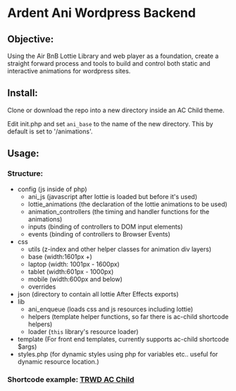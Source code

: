 # Ardent Ani Wordpress Backend

## Objective:

Using the Air BnB Lottie Library and web player as a foundation, 
create a straight forward process and tools to build and control both static and interactive animations for wordpress sites.

## Install:

Clone or download the repo into a new directory inside an AC Child theme.

Edit init.php and set ```ani_base``` to the name of the new directory.
This by default is set to '/animations'.

## Usage:

### Structure:

*  config (js inside of php)
    - ani_js (javascript after lottie is loaded but before it's used)
    - lottie_animations (the declaration of the lottie animations to be used)
    - animation_controllers (the timing and handler functions for the animations)
    - inputs (binding of controllers to DOM input elements)
    - events (binding of controllers to Browser Events)
*   css
    - utils (z-index and other helper classes for animation div layers)
    - base (width:1601px +)
    - laptop (width: 1001px - 1600px)
    - tablet (width:601px - 1000px)
    - mobile (width:600px and below)
    - overrides
*   json (directory to contain all lottie After Effects exports)
*   lib
    - ani_enqueue (loads css and js resources including lottie)
    - helpers (template helper functions, so far there is ac-child shortcode helpers)
    - loader (```this``` library's resource loader)
*   template (For front end templates, currently supports ac-child shortcode $args)
*   styles.php (for dynamic styles using php for variables etc.. useful for dynamic resource location.)

### Shortcode example: [TRWD AC Child](TRWD-Shortcode-Example)
